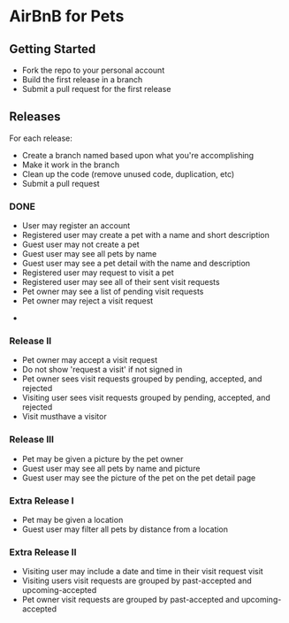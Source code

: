 # AirBnB for Pets

## Getting Started
* Fork the repo to your personal account
* Build the first release in a branch
* Submit a pull request for the first release

## Releases
For each release:
* Create a branch named based upon what you're accomplishing
* Make it work in the branch
* Clean up the code (remove unused code, duplication, etc)
* Submit a pull request

### DONE
* User may register an account
* Registered user may create a pet with a name and short description
* Guest user may not create a pet
* Guest user may see all pets by name
* Guest user may see a pet detail with the name and description
* Registered user may request to visit a pet
* Registered user may see all of their sent visit requests
* Pet owner may see a list of pending visit requests
* Pet owner may reject a visit request
+


### Release II


* Pet owner may accept a visit request
* Do not show 'request a visit' if not signed in
* Pet owner sees visit requests grouped by pending, accepted, and rejected
* Visiting user sees visit requests grouped by pending, accepted, and rejected
* Visit musthave a visitor

### Release III
* Pet may be given a picture by the pet owner
* Guest user may see all pets by name and picture
* Guest user may see the picture of the pet on the pet detail page

### Extra Release I
* Pet may be given a location
* Guest user may filter all pets by distance from a location

### Extra Release II
* Visiting user may include a date and time in their visit request visit
* Visiting users visit requests are grouped by past-accepted and upcoming-accepted
* Pet owner visit requests are grouped by past-accepted and upcoming-accepted
